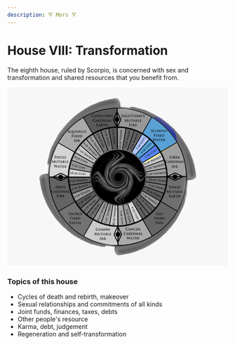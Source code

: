 ```yaml
---
description: 🜄 Mors 🜄
---
```


# House VIII: Transformation

The eighth house, ruled by Scorpio, is concerned with sex and transformation and shared resources that you benefit from.

![](<../../../.gitbook/assets/scorpio (1).png>)

### Topics of this house

* Cycles of death and rebirth, makeover
* Sexual relationships and commitments of all kinds
* Joint funds, finances, taxes, debts
* Other people's resource
* Karma, debt, judgement
* Regeneration and self-transformation



